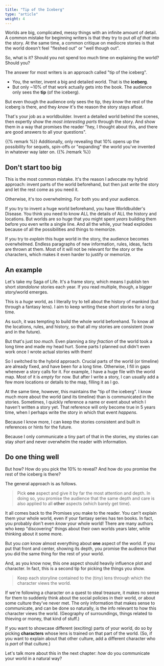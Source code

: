 ```yaml
---
title: "Tip of the Iceberg"
type: "article"
weight: 4
---
```


Worlds are big, complicated, messy things with an infinite amount of detail. A common mistake for beginning writers is that they try to put _all of that_ into the story. At the same time, a common critique on mediocre stories is that the world doesn't feel "fleshed out" or "well though out".

So, what is it? Should you not spend too much time on explaining the world? Should you?

The answer for most writers is an approach called "tip of the iceberg".

* You, the writer, invent a big and detailed world. That is the **iceberg**.
* But only ~10% of that work actually gets into the book. The audience only sees the **tip** (of the iceberg).

But even though the audience only sees the tip, they _know_ the rest of the iceberg is there, and they _know_ it's the reason the story stays afloat.

That's your job as a worldbuilder. Invent a detailed world behind the scenes, then expertly show the _most interesting parts_ through the story. And show them in a way that promises the reader "hey, I thought about this, and there are good answers to all your questions".

{{% remark %}}
Additionally, only revealing that 10% opens up the possibility for sequels, spin-offs or "expanding" the world you've invented in whatever way later on.
{{% /remark %}}

## Don't start too big

This is the most common mistake. It's the reason I advocate my hybrid approach: invent parts of the world beforehand, but then just _write_ the story and let the rest come as you need it.

Otherwise, it's too overwhelming. For both you and your audience.

If you try to invent a huge world beforehand, you have Worldbuilder's Disease. You think you need to know ALL the details of ALL the history and locations. But worlds are so huge that you might spent _years_ building them before you even write a single line. And all the while, your head explodes because of all the possibilities and things to memorize.

If you try to _explain_ this huge world in the story, the audience becomes overwhelmed. Endless paragraphs of new information, rules, ideas, facts are thrown at them. Most of it will not be relevant for the story or the characters, which makes it even harder to justify or memorize.

## An example

Let's take my Saga of Life. It's a frame story, which means I publish ten short _standalone_ stories each year. If you read multiple, though, a bigger story/world emerges.

This is a _huge_ world, as I literally try to tell about the history of mankind (but through a fantasy lens). I aim to keep writing these short stories for a long time.

As such, it was tempting to build the whole world beforehand. To know all the locations, rules, and history, so that all my stories are consistent (now and in the future).

But that's just _too much_. Even planning a _tiny fraction_ of the world took a long time and made my head hurt. Some parts I planned out didn't even work once I wrote actual stories with them!

So I switched to the hybrid approach. Crucial parts of the world (or timeline) are already fixed, and have been for a long time. Otherwise, I fill in gaps whenever a story calls for it. For example, I have a huge file with the world map. Most of it is _empty_ for now. But after I write a story, I can usually add a few more locations or details to the map, filling it as I go.

At the same time, however, this maintains the "tip of the iceberg". I know much more about the world (and its timeline) than is communicated in the stories. Sometimes, I quickly reference a name or event about which I haven't written a story yet. That reference will only become true in 5 years time, when I perhaps write the story in which that event _happens_.

Because I know more, I can keep the stories consistent and built in references or hints for the future. 

Because I only communicate a tiny part of that in the stories, my stories can stay _short_ and never overwhelm the reader with information.

## Do one thing well

But how? How do you pick the 10% to reveal? And how do you promise the rest of the iceberg is there?

The general approach is as follows.

> Pick **one** aspect and give it by far the most attention and depth. In doing so, you promise the audience that the same depth and care is also applied to all **other** aspects (which barely get time).

It all comes back to the Promises you make to the reader. You can't explain them your whole world, even if your fantasy series has ten books. In fact, you probably don't even _know_ your whole world! There are many authors who keep "discovering" things about their own worlds years later, while thinking about it some more.

But you _can_ know almost everything about **one** aspect of the world. If you put that front and center, showing its depth, you promise the audience that you did the same thing for the rest of your world. 

And, as you know now, this one aspect should heavily influence plot and character. In fact, this is a second tip for picking the things you show.

> Keep each storyline contained to the (tiny) lens through which the character views the world.

If we're following a character on a quest to steal treasure, it makes no sense for them to suddenly think about the social policies in their world, or about some culture they've never met. The only information that makes sense to communicate, and can be done so naturally, is the info relevant to how this character views the world. (Geography of surroundings, things related to thieving or money, that kind of stuff.)

If you want to showcase different (exciting) parts of your world, do so by picking **characters** whose lens is trained on that part of the world. (So, if you want to explain about that other culture, add a different character who is _part_ of that culture.)

Let's talk more about this in the next chapter: _how_ do you communicate your world in a natural way?